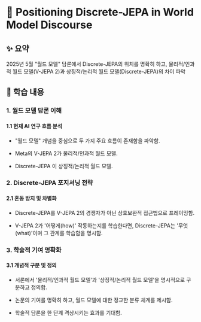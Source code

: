 # 📄 Positioning Discrete-JEPA in World Model Discourse

## ✨ 요약

2025년 5월 "월드 모델" 담론에서 Discrete-JEPA의 위치를 명확히 하고, 물리적/인과적 월드 모델(V-JEPA 2)과 상징적/논리적 월드 모델(Discrete-JEPA)의 차이 파악

## 📍 학습 내용

### 1. 월드 모델 담론 이해

#### 1.1 현재 AI 연구 흐름 분석

- "월드 모델" 개념을 중심으로 두 가지 주요 흐름이 존재함을 파악함.

- Meta의 V-JEPA 2가 물리적/인과적 월드 모델.

- Discrete-JEPA 이 상징적/논리적 월드 모델.

### 2. Discrete-JEPA 포지셔닝 전략

#### 2.1 혼동 방지 및 차별화

- Discrete-JEPA를 V-JEPA 2의 경쟁자가 아닌 상호보완적 접근법으로 프레이밍함.

- V-JEPA 2가 '어떻게(how)' 작동하는지를 학습한다면, Discrete-JEPA는 '무엇(what)'이며 그 관계를 학습함을 명시함.

### 3. 학술적 기여 명확화

#### 3.1 개념적 구분 및 정의

- 서론에서 '물리적/인과적 월드 모델'과 '상징적/논리적 월드 모델'을 명시적으로 구분하고 정의함.

- 논문의 기여를 명확히 하고, 월드 모델에 대한 정교한 분류 체계를 제시함.

- 학술적 담론을 한 단계 격상시키는 효과를 기대함.